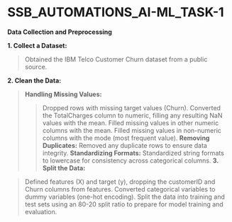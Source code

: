 # SSB_AUTOMATIONS_AI-ML_TASK-1

**Data Collection and Preprocessing**

**1. Collect a Dataset:**

> Obtained the IBM Telco Customer Churn dataset from a public source.

**2. Clean the Data:**

> **Handling Missing Values:**
>> Dropped rows with missing target values (Churn).
>> Converted the TotalCharges column to numeric, filling any resulting NaN values with the mean.
>> Filled missing values in other numeric columns with the mean.
>> Filled missing values in non-numeric columns with the mode (most frequent value).
> **Removing Duplicates:**
>> Removed any duplicate rows to ensure data integrity.
> **Standardizing Formats:**
>> Standardized string formats to lowercase for consistency across categorical columns.
**3. Split the Data:**

> Defined features (X) and target (y), dropping the customerID and Churn columns from features.
> Converted categorical variables to dummy variables (one-hot encoding).
> Split the data into training and test sets using an 80-20 split ratio to prepare for model training and evaluation.

